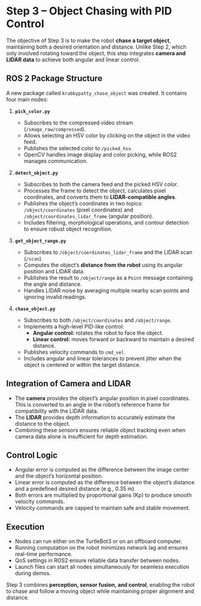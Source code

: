 # Step 3 – Object Chasing with PID Control

The objective of Step 3 is to make the robot **chase a target object**, maintaining both a desired orientation and distance. Unlike Step 2, which only involved rotating toward the object, this step integrates **camera and LIDAR data** to achieve both angular and linear control.

## ROS 2 Package Structure

A new package called `krabbypatty_chase_object` was created. It contains four main nodes:

1. **`pick_color.py`**  
   - Subscribes to the compressed video stream (`/image_raw/compressed`).  
   - Allows selecting an HSV color by clicking on the object in the video feed.  
   - Publishes the selected color to `/picked_hsv`.  
   - OpenCV handles image display and color picking, while ROS2 manages communication.  

2. **`detect_object.py`**  
   - Subscribes to both the camera feed and the picked HSV color.  
   - Processes the frame to detect the object, calculates pixel coordinates, and converts them to **LIDAR-compatible angles**.  
   - Publishes the object’s coordinates in two topics: `/object/coordinates` (pixel coordinates) and `/object/coordinates_lidar_frame` (angular position).  
   - Includes filtering, morphological operations, and contour detection to ensure robust object recognition.  

3. **`get_object_range.py`**  
   - Subscribes to `/object/coordinates_lidar_frame` and the LIDAR scan (`/scan`).  
   - Computes the object’s **distance from the robot** using its angular position and LIDAR data.  
   - Publishes the result to `/object/range` as a `Point` message containing the angle and distance.  
   - Handles LIDAR noise by averaging multiple nearby scan points and ignoring invalid readings.  

4. **`chase_object.py`**  
   - Subscribes to both `/object/coordinates` and `/object/range`.  
   - Implements a high-level PID-like control:  
     - **Angular control:** rotates the robot to face the object.  
     - **Linear control:** moves forward or backward to maintain a desired distance.  
   - Publishes velocity commands to `cmd_vel`.  
   - Includes angular and linear tolerances to prevent jitter when the object is centered or within the target distance.  

## Integration of Camera and LIDAR

- The **camera** provides the object’s angular position in pixel coordinates. This is converted to an angle in the robot’s reference frame for compatibility with the LIDAR data.  
- The **LIDAR** provides depth information to accurately estimate the distance to the object.  
- Combining these sensors ensures reliable object tracking even when camera data alone is insufficient for depth estimation.  

## Control Logic

- Angular error is computed as the difference between the image center and the object’s horizontal position.  
- Linear error is computed as the difference between the object’s distance and a predefined desired distance (e.g., 0.35 m).  
- Both errors are multiplied by proportional gains (Kp) to produce smooth velocity commands.  
- Velocity commands are capped to maintain safe and stable movement.  

## Execution

- Nodes can run either on the TurtleBot3 or on an offboard computer.  
- Running computation on the robot minimizes network lag and ensures real-time performance.  
- QoS settings in ROS2 ensure reliable data transfer between nodes.  
- Launch files can start all nodes simultaneously for seamless execution during demos.  

Step 3 combines **perception, sensor fusion, and control**, enabling the robot to chase and follow a moving object while maintaining proper alignment and distance.
